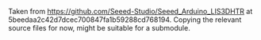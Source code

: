 Taken from https://github.com/Seeed-Studio/Seeed_Arduino_LIS3DHTR at 5beedaa2c42d7dcec700847fa1b59288cd768194. Copying
the relevant source files for now, might be suitable for a submodule.

